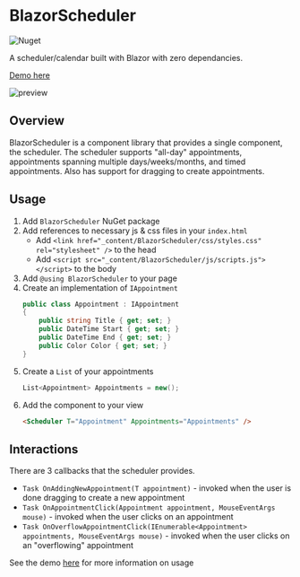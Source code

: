 # BlazorScheduler
![Nuget](https://img.shields.io/nuget/v/BlazorScheduler)

A scheduler/calendar built with Blazor with zero dependancies.

[Demo here](https://github.valincius.dev/BlazorScheduler/)

![preview](https://user-images.githubusercontent.com/15176357/125132100-b1693b00-e0b8-11eb-9873-88a18973626b.png)

## Overview
BlazorScheduler is a component library that provides a single component, the scheduler.
The scheduler supports "all-day" appointments, appointments spanning multiple days/weeks/months, and timed appointments.
Also has support for dragging to create appointments.

## Usage
1. Add `BlazorScheduler` NuGet package
2. Add references to necessary js & css files in your `index.html`
    - Add `<link href="_content/BlazorScheduler/css/styles.css" rel="stylesheet" />` to the head
    - Add `<script src="_content/BlazorScheduler/js/scripts.js"></script>` to the body
3. Add `@using BlazorScheduler` to your page
4. Create an implementation of `IAppointment`
    ```c#
    public class Appointment : IAppointment
    {
        public string Title { get; set; }
		public DateTime Start { get; set; }
		public DateTime End { get; set; }
		public Color Color { get; set; }
    }
    ```
5. Create a `List` of your appointments
    ```c#
    List<Appointment> Appointments = new();
    ```
5. Add the component to your view
    ```html
    <Scheduler T="Appointment" Appointments="Appointments" />
    ```

## Interactions
There are 3 callbacks that the scheduler provides.
- `Task OnAddingNewAppointment(T appointment)` - invoked when the user is done dragging to create a new appointment
- `Task OnAppointmentClick(Appointment appointment, MouseEventArgs mouse)` - invoked when the user clicks on an appointment
- `Task OnOverflowAppointmentClick(IEnumerable<Appointment> appointments, MouseEventArgs mouse)` - invoked when the user clicks on an "overflowing" appointment

See the demo [here](https://github.valincius.dev/BlazorScheduler/) for more information on usage
